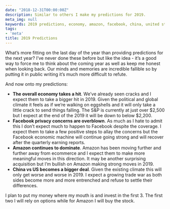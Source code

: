 ```yaml
---
date: "2018-12-31T00:00:00Z"
description: Similar to others I make my predictions for 2019.
meta_img: null
keywords: 2019 predictions, economy, amazon, facebook, china, united states
tags:
- 'meta'
title: 2019 Predictions
---
```


What’s more fitting on the last day of the year than providing predictions for the next year? I’ve never done these before but like the idea - it’s a good way to force me to think about the coming year as well as keep me honest when looking back. Our minds and memories are incredible fallible so by putting it in public writing it’s much more difficult to refute.

And now onto my predictions:

- **The overall economy takes a hit**. We’ve already seen cracks and I expect them to take a bigger hit in 2019. Given the political and global climate it feels as if we’re walking on eggshells and it will only take a little crack to send things falling. The S&P is currently at just over $2,500 but I expect at the end of the 2019 it will be down to below $2,200.
- **Facebook privacy concerns are overblown**. As much as I hate to admit this I don’t expect much to happen to Facebook despite the coverage. I expect them to take a few positive steps to allay the concerns but the Facebook economic machine will continue going strong and will recover after the quarterly earning reports.
- **Amazon continues to dominate**. Amazon has been moving further and further away from ecommerce and I expect them to make more meaningful moves in this direction. It may be another surprising acquisition but I’m bullish on Amazon making strong moves in 2019.
- **China vs US becomes a bigger deal**. Given the existing climate this will only get worse and worse in 2019. I expect a growing trade war as both sides become more and more entrenched and refuse to settle their differences.

I plan to put my money where my mouth is and invest in the first 3. The first two I will rely on options while for Amazon I will buy the stock.
